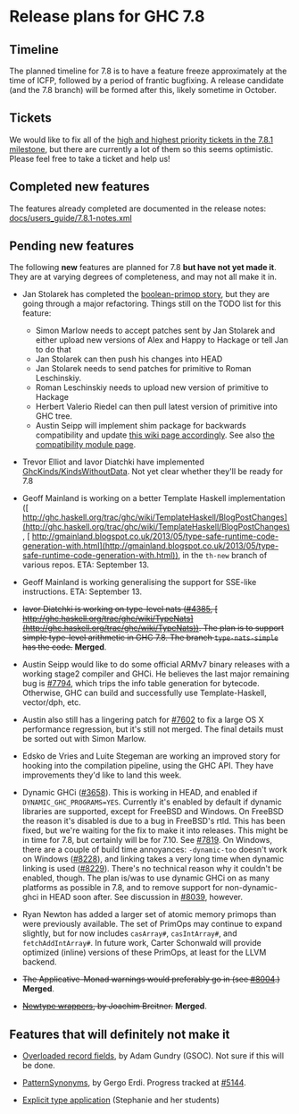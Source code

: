 # Release plans for GHC 7.8


## Timeline



The planned timeline for 7.8 is to have a feature freeze approximately at the time of ICFP, followed by a period of frantic bugfixing. A release candidate (and the 7.8 branch) will be formed after this, likely sometime in October.


## Tickets



We would like to fix all of the [
high and highest priority tickets in the 7.8.1 milestone](http://ghc.haskell.org/trac/ghc/query?priority=highest&priority=high&status=infoneeded&status=merge&status=new&status=patch&milestone=7.8.1&col=id&col=summary&col=status&col=type&col=priority&col=milestone&col=component&order=priority), but there are currently a lot of them so this seems optimistic. Please feel free to take a ticket and help us!


## Completed new features



The features already completed are documented in the release notes:
[docs/users\_guide/7.8.1-notes.xml](/trac/ghc/browser/ghc/docs/users_guide/7.8.1-notes.xml)


## Pending new features



The following **new** features are planned for 7.8 **but have not yet made it**. They are at varying degrees of completeness, and may not all make it in.


- Jan Stolarek has completed the [boolean-primop story](prim-bool), but they are going through a major refactoring. Things still on the TODO list for this feature:

  - Simon Marlow needs to accept patches sent by Jan Stolarek and either upload new versions of Alex and Happy to Hackage or tell Jan to do that
  - Jan Stolarek can then push his changes into HEAD
  - Jan Stolarek needs to send patches for primitive to Roman Leschinskiy.
  - Roman Leschinskiy needs to upload new version of primitive to Hackage
  - Herbert Valerio Riedel can then pull latest version of primitive into GHC tree. 
  - Austin Seipp will implement shim package for backwards compatibility and update [
    this wiki page accordingly](http://ghc.haskell.org/trac/ghc/wiki/NewPrimopsInGHC7.8). See also [
    the compatibility module page](http://www.haskell.org/haskellwiki/Compatibility_Modules).

- Trevor Elliot and Iavor Diatchki have implemented [GhcKinds/KindsWithoutData](ghc-kinds/kinds-without-data).  Not yet clear whether they'll be ready for 7.8

- Geoff Mainland is working on a better Template Haskell implementation ([
  http://ghc.haskell.org/trac/ghc/wiki/TemplateHaskell/BlogPostChanges](http://ghc.haskell.org/trac/ghc/wiki/TemplateHaskell/BlogPostChanges), [
  http://gmainland.blogspot.co.uk/2013/05/type-safe-runtime-code-generation-with.html](http://gmainland.blogspot.co.uk/2013/05/type-safe-runtime-code-generation-with.html)), in the `th-new` branch of various repos. ETA: September 13.

- Geoff Mainland is working generalising the support for SSE-like instructions. ETA: September 13.

- ~~Iavor Diatchki is working on type-level nats ([\#4385](https://gitlab.staging.haskell.org/ghc/ghc/issues/4385), [
  http://ghc.haskell.org/trac/ghc/wiki/TypeNats](http://ghc.haskell.org/trac/ghc/wiki/TypeNats)).  The plan is to support simple type-level arithmetic in GHC 7.8. The branch `type-nats-simple` has the code.~~ **Merged**.

- Austin Seipp would like to do some official ARMv7 binary releases with a working stage2 compiler and GHCi. He believes the last major remaining bug is [\#7794](https://gitlab.staging.haskell.org/ghc/ghc/issues/7794), which trips the info table generation for bytecode. Otherwise, GHC can build and successfully use Template-Haskell, vector/dph, etc.

- Austin also still has a lingering patch for [\#7602](https://gitlab.staging.haskell.org/ghc/ghc/issues/7602) to fix a large OS X performance regression, but it's still not merged. The final details must be sorted out with Simon Marlow.

- Edsko de Vries and Luite Stegeman are working an improved story for hooking into the compilation pipeline, using the GHC API. They have improvements they'd like to land this week.

- Dynamic GHCi ([\#3658](https://gitlab.staging.haskell.org/ghc/ghc/issues/3658)). This is working in HEAD, and enabled if `DYNAMIC_GHC_PROGRAMS=YES`. Currently it's enabled by default if dynamic libraries are supported, except for FreeBSD and Windows.
  On FreeBSD the reason it's disabled is due to a bug in FreeBSD's rtld. This has been fixed, but we're waiting for the fix to make it into releases. This might be in time for 7.8, but certainly will be for 7.10. See [\#7819](https://gitlab.staging.haskell.org/ghc/ghc/issues/7819).
  On Windows, there are a couple of build time annoyances: `-dynamic-too` doesn't work on Windows ([\#8228](https://gitlab.staging.haskell.org/ghc/ghc/issues/8228)), and linking takes a very long time when dynamic linking is used ([\#8229](https://gitlab.staging.haskell.org/ghc/ghc/issues/8229)). There's no technical reason why it couldn't be enabled, though.
  The plan is/was to use dynamic GHCi on as many platforms as possible in 7.8, and to remove support for non-dynamic-ghci in HEAD soon after. See discussion in [\#8039](https://gitlab.staging.haskell.org/ghc/ghc/issues/8039), however.

- Ryan Newton has added a larger set of atomic memory primops than were previously available. The set of PrimOps may continue to expand slightly, but for now includes `casArray#`, `casIntArray#`, and `fetchAddIntArray#`.  In future work, Carter Schonwald will provide optimized (inline) versions of these PrimOps, at least for the LLVM backend.

- ~~The Applicative-Monad warnings would preferably go in (see [\#8004](https://gitlab.staging.haskell.org/ghc/ghc/issues/8004).)~~ **Merged**.

- ~~[Newtype wrappers](newtype-wrappers), by Joachim Breitner.~~ **Merged**.

## Features that will definitely not make it


- [Overloaded record fields](records/overloaded-record-fields/plan), by Adam Gundry (GSOC).  Not sure if this will be done.

- [PatternSynonyms](pattern-synonyms), by Gergo Erdi. Progress tracked at [\#5144](https://gitlab.staging.haskell.org/ghc/ghc/issues/5144).

- [Explicit type application](explicit-type-application) (Stephanie and her students)
